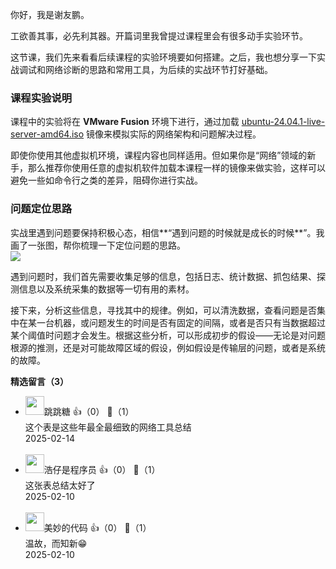你好，我是谢友鹏。

工欲善其事，必先利其器。开篇词里我曾提过课程里会有很多动手实验环节。

这节课，我们先来看看后续课程的实验环境要如何搭建。之后，我也想分享一下实战调试和网络诊断的思路和常用工具，为后续的实战环节打好基础。

### 课程实验说明

课程中的实验将在 **VMware Fusion** 环境下进行，通过加载 [ubuntu-24.04.1-live-server-amd64.iso](https://ubuntu.com/download/server) 镜像来模拟实际的网络架构和问题解决过程。

即使你使用其他虚拟机环境，课程内容也同样适用。但如果你是“网络”领域的新手，那么推荐你使用任意的虚拟机软件加载本课程一样的镜像来做实验，这样可以避免一些如命令行之类的差异，阻碍你进行实战。

### 问题定位思路

实战里遇到问题要保持积极心态，相信**“遇到问题的时候就是成长的时候**”。我画了一张图，帮你梳理一下定位问题的思路。  
![](https://static001.geekbang.org/resource/image/7e/3f/7e1bc7b07511864faffe6f8faa50483f.jpg?wh=2531x1617)

遇到问题时，我们首先需要收集足够的信息，包括日志、统计数据、抓包结果、探测信息以及系统采集的数据等一切有用的素材。

接下来，分析这些信息，寻找其中的规律。例如，可以清洗数据，查看问题是否集中在某一台机器，或问题发生的时间是否有固定的间隔，或者是否只有当数据超过某个阈值时问题才会发生。根据这些分析，可以形成初步的假设——无论是对问题根源的推测，还是对可能故障区域的假设，例如假设是传输层的问题，或者是系统的故障。
<div><strong>精选留言（3）</strong></div><ul>
<li><img src="https://static001.geekbang.org/account/avatar/00/0f/42/48/02ad7732.jpg" width="30px"><span>跳跳糖</span> 👍（0） 💬（1）<div>这个表是这些年最全最细致的网络工具总结</div>2025-02-14</li><br/><li><img src="https://static001.geekbang.org/account/avatar/00/10/da/d9/f051962f.jpg" width="30px"><span>浩仔是程序员</span> 👍（0） 💬（1）<div>这张表总结太好了</div>2025-02-10</li><br/><li><img src="https://static001.geekbang.org/account/avatar/00/10/f7/b1/982ea185.jpg" width="30px"><span>美妙的代码</span> 👍（0） 💬（1）<div>温故，而知新😁</div>2025-02-10</li><br/>
</ul>
